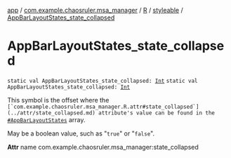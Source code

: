 [app](../../../index.md) / [com.example.chaosruler.msa_manager](../../index.md) / [R](../index.md) / [styleable](index.md) / [AppBarLayoutStates_state_collapsed](.)

# AppBarLayoutStates_state_collapsed

`static val AppBarLayoutStates_state_collapsed: `[`Int`](https://kotlinlang.org/api/latest/jvm/stdlib/kotlin/-int/index.html)
`static val AppBarLayoutStates_state_collapsed: `[`Int`](https://kotlinlang.org/api/latest/jvm/stdlib/kotlin/-int/index.html)

This symbol is the offset where the ``[`com.example.chaosruler.msa_manager.R.attr#state_collapsed`](../attr/state_collapsed.md) attribute's value can be found in the ``[`#AppBarLayoutStates`](-app-bar-layout-states.md) array.

May be a boolean value, such as "`true`" or "`false`".

**Attr**
name com.example.chaosruler.msa_manager:state_collapsed

